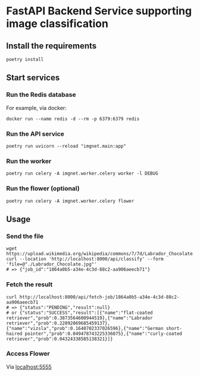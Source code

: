 # FastAPI Backend Service supporting image classification

## Install the requirements

```
poetry install
```

## Start services

### Run the Redis database

For example, via docker:

```
docker run --name redis -d --rm -p 6379:6379 redis
```

### Run the API service

```
poetry run uvicorn --reload "imgnet.main:app"
```

### Run the worker

```
poetry run celery -A imgnet.worker.celery worker -l DEBUG
```

### Run the flower (optional)

```
poetry run celery -A imgnet.worker.celery flower
```

## Usage

### Send the file

```
wget https://upload.wikimedia.org/wikipedia/commons/7/7d/Labrador_Chocolate.jpg
curl --location 'http://localhost:8000/api/classify' --form 'file=@"./Labrador_Chocolate.jpg"'
# => {"job_id":"1864a0b5-a34e-4c3d-88c2-aa906aeecb71"}
```

### Fetch the result

```
curl http://localhost:8000/api/fetch-job/1864a0b5-a34e-4c3d-88c2-aa906aeecb71
# => {"status":"PENDING","result":null}
# or {"status":"SUCCESS","result":[{"name":"flat-coated retriever","prob":0.3873564600944519},{"name":"Labrador retriever","prob":0.22092069685459137},{"name":"vizsla","prob":0.1640702337026596},{"name":"German short-haired pointer","prob":0.049478743225336075},{"name":"curly-coated retriever","prob":0.04324338585138321}]}
```

### Access Flower

Via [localhost:5555](http://localhost:5555)
